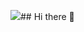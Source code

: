 [![](https://visitcount.itsvg.in/api?id=rdralves&label=Profile%20Views&color=1&icon=2&pretty=true)](https://visitcount.itsvg.in)## Hi there 👋

<!--
**rdralves/rdralves** is a ✨ _special_ ✨ repository because its `README.md` (this file) appears on your GitHub profile.

Here are some ideas to get you started:

- 🔭 I’m currently working on ...
- 🌱 I’m currently learning ...
- 👯 I’m looking to collaborate on ...
- 🤔 I’m looking for help with ...
- 💬 Ask me about ...
- 📫 How to reach me: ...
- 😄 Pronouns: ...
- ⚡ Fun fact: ...
-->
